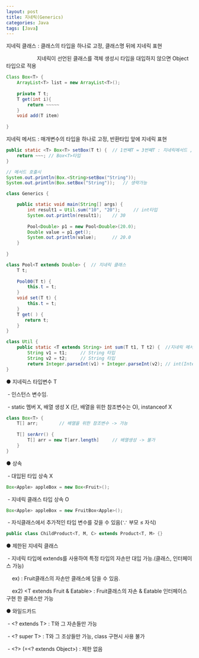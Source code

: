 ```yaml
---
layout: post
title: 지네릭(Generics)
categories: Java
tags: [Java]
---
```


지네릭 클래스 : 클래스의 타입을 하나로 고정, 클래스명 뒤에 지네릭 표현

                     지네릭이 선언된 클래스를 객체 생성시 타입을 대입하지 않으면 Object 타입으로 적용

```java
Class Box<T> {
    ArrayList<T> list = new ArrayList<T>();
    
    private T t;   
    T get(int i){ 
    	return ~~~~~
    }
    void add(T item)
    
}
```

지네릭 메서드 : 매개변수의 타입을 하나로 고정, 반환타입 앞에 지네릭 표현

```java
public static <T> Box<T> setBox(T t) {	// 1번째T = 3번째T : 지네릭메서드 , 2번째T : 지네릭클래스 
    return ~~~;	// Box<T>타입
}

// 메서드 호출시
System.out.println(Box.<String>setBox("String"));
System.out.println(Box.setBox("String"));	// 생략가능
```

```java
class Generics {

	public static void main(String[] args) {
	    int result1 = Util.sum("10", "20");		// int타입
	    System.out.println(result1);	// 30
		
	    Pool<Double> p1 = new Pool<Double>(20.0);
	    Double value = p1.get();
	    System.out.println(value);		// 20.0
	}
	
}

class Pool<T extends Double> {	// 지네릭 클래스
	T t;
	
	Pool00(T t) {
	    this.t = t;
	}
	void set(T t) {
	    this.t = t;
	}
	T get( ) {
	   return t;
	}
}

class Util {
	public static <T extends String> int sum(T t1, T t2) {	//지네릭 메서드
	    String v1 = t1;		// String 타입
	    String v2 = t2;		// String 타입
	    return Integer.parseInt(v1) + Integer.parseInt(v2);	// int(Integer)타입	
}
```

● 지네릭스 타입변수 T

 - 인스턴스 변수임.

 - static 멤버 X, 배열 생성 X (단, 배열을 위한 참조변수는 O), instanceof X

```java
class Box<T> {
    T[] arr;		// 배열을 위한 참조변수 -> 가능
    
    T[] serArr() {
    	T[] arr = new T[arr.length]		// 배열생성 -> 불가
    }
}
```

● 상속

 - 대입된 타입 상속 X

```java
Box<Apple> appleBox = new Box<Fruit>();
```

 - 지네릭 클래스 타입 상속 O

```java
Box<Apple> appleBox = new FruitBox<Apple>();
```

 - 자식클래스에서 추가적인 타입 변수를 갖을 수 있음(∵ 부모 ≤ 자식)

```java
public class ChildProduct<T, M, C> extends Product<T, M> {}
```

● 제한된 지네릭 클래스

 - 지네릭 타입에 extends를 사용하여 특정 타입의 자손만 대입 가능.(클래스, 인터페이스 가능)

    ex) <T extends Fruit> : Fruit클래스의 자손만 클래스에 담을 수 있음.

    ex2) <T extends Fruit & Eatable> : Fruit클래스의 자손 & Eatable 인터페이스 구현 한 클래스만 가능

● 와일드카드

 - <? extends T> : T와 그 자손들만 가능

 - <? super T> : T와 그 조상들만 가능, class 구현시 사용 불가

 - <?> (=<? extends Object>) : 제한 없음